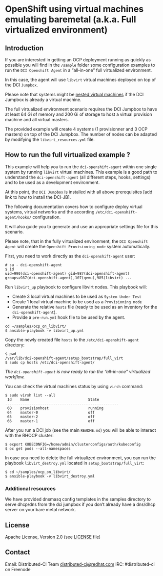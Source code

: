 # OpenShift using virtual machines emulating baremetal (a.k.a. Full virtualized environment)

## Introduction

If you are interested in getting an OCP deployment running as quickly as possible you will find in the `/sample` folder some configuration examples to run the `DCI Openshift Agent` in a “all-in-one” full virtualized environment.

In this case, the agent will use `libvirt` virtual machines deployed on top of the DCI `Jumpbox`.

Please note that systems might be [nested virtual machines](#https://www.linux-kvm.org/page/Nested_Guests) if the DCI Jumpbox is already a virtual machine.

The full virtualized environment scenario requires the DCI Jumpbox to have at least 64 Gi of memory and 200 Gi of storage to host a virtual provision machine and all virtual masters.

The provided example will create 4 systems (1 provisionner and 3 OCP masters) on top of the DCI Jumpbox. The number of nodes can be adapted by modifying the `libvirt_resources.yml` file.

## How to run the full virtualized example ?

This example will help you to run the `dci-openshift-agent` within one single system by running `libvirt` virtual machines. This example is a good path to understand the `dci-openshift-agent` (all different steps, hooks, settings) and to be used as a development environment.

At this point, the `DCI Jumpbox` is installed with all above prerequisites [add link to how to install the DCI-JB].

The following documentation covers how to configure deploy virtual systems, virtual networks and the according `/etc/dci-openshift-agent/hooks/` configuration.

It will also guide you to generate and use an appropriate settings file for this scenario.

Please note, that in the fully virtualized environment, the `DCI Openshift Agent` will create the `Openshift Provisioning node` system automatically.

First, you need to work directly as the `dci-openshift-agent` user:

```
# su - dci-openshift-agent
$ id
uid=990(dci-openshift-agent) gid=987(dci-openshift-agent) groups=987(dci-openshift-agent),107(qemu),985(libvirt) ...
```

Run `libvirt_up` playbook to configure libvirt nodes.
This playbook will:

* Create 3 local virtual machines to be used as `System Under Test`
* Create 1 local virtual machine to be used as a `Provisioning node`
* Generate the relative `hosts` file (ready to be used as an inventory for the `dci-openshift-agent`).
* Provide a `pre-run.yml` hook file to be used by the agent.

```
cd ~/samples/ocp_on_libvirt/
$ ansible-playbook -v libvirt_up.yml
```

Copy the newly created file `hosts` to the `/etc/dci-openshift-agent` directory:

```
$ pwd
/var/lib/dci-openshift-agent/setup_bootstrap/full_virt
$ sudo cp hosts /etc/dci-openshift-agent/
```

*The `dci-openshift-agent` is now ready to run the “all-in-one” virtualized workflow.*

You can check the virtual machines status by using `virsh` command:

```
$ sudo virsh list --all
 Id    Name                           State
----------------------------------------------------
 60    provisionhost                  running
 64    master-0                       off
 65    master-2                       off
 66    master-1                       off
```

After you run a DCI job (see the main `README.md`) you will be able to interact with the RHOCP cluster:

```
$ export KUBECONFIG=/home/admin/clusterconfigs/auth/kubeconfig
$ oc get pods --all-namespaces

```

In case you need to delete the full virtualized environment, you can run the playbook `libvirt_destroy.yml` located in `setup_bootstrap/full_virt`:

```
$ cd ~/samples/ocp_on_libvirt/
$ ansible-playbook -v libvirt_destroy.yml
```

### Additional resources
We have provided dnsmasq config templates in the samples directory to serve dhcp/dns from the dci jumpbox if you don’t already have a dns/dhcp server on your bare metal network.

## License
Apache License, Version 2.0 (see [LICENSE](LICENSE) file)

## Contact
Email: Distributed-CI Team  <distributed-ci@redhat.com>
IRC: #distributed-ci on Freenode
